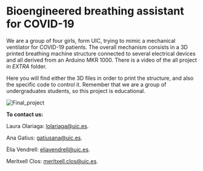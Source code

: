 # Bioengineered breathing assistant for COVID-19

We are a group of four girls, form UIC, trying to mimic a mechanical ventilator for COVID-19 patients.
The overall mechanism consists in a 3D printed breathing machine structure connected to several electrical devices and all derived from an Arduino MKR 1000. There is a video of the all project in _EXTRA_ folder.

Here you will find either the 3D files in order to print the structure, and also the specific code to control it.
Remember that we are a group of undergraduates students, so this project is educational.

 ![Final_project](https://github.com/roboticsuic/UIC-Easy-Breath/blob/main/Extra/Final_project.png)



**To contact us:**

Laura Olariaga: lolariaga@uic.es.

Ana Gatius: gatiusana@uic.es.

Èlia Vendrell: eliavendrell@uic.es.

Meritxell Clos: meritxell.clos@uic.es.
